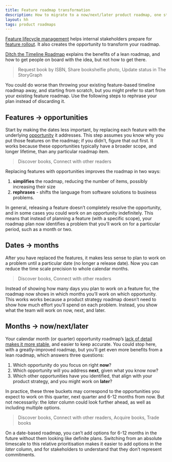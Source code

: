 ```yaml
---
title: Feature roadmap transformation
description: How to migrate to a now/next/later product roadmap, one step at a time
layout: hh
tags: product roadmaps
---
```


[Feature lifecycle management](feature-lifecycle) helps internal stakeholders prepare for
[feature rollout](feature-rollout).
It also creates the opportunity to transform your roadmap.

[Ditch the Timeline Roadmap](https://www.prodpad.com/resources/guides/ditch-the-timeline-roadmap/)
explains the benefits of a lean roadmap, and how to get people on board with the idea, but not how to get there.

> Request book by ISBN, Share bookshelfie photo, Update status in The StoryGraph

You could do worse than throwing your existing feature-based timeline roadmap away, and starting from scratch, but you might prefer to start from your existing feature roadmap.
Use the following steps to rephrase your plan instead of discarding it.

## Features → opportunities

Start by making the dates less important, by replacing each feature with the underlying
[opportunity](https://www.producttalk.org/2019/02/prioritize-opportunities/) it addresses.
This step assumes you know why you put those features on the roadmap; if you didn’t, figure that out first.
It works because these opportunities typically have a broader scope, and longer lifetime, than any particular roadmap item.

> Discover books, Connect with other readers

Replacing features with opportunities improves the roadmap in two ways:

1. **simplifies** the roadmap, reducing the number of items, possibly increasing their size
2. **rephrases** - shifts the language from software solutions to business problems.

In general, releasing a feature doesn’t completely resolve the opportunity, and in some cases you could work on an opportunity indefinitely.
This means that instead of planning a feature (with a specific scope), your roadmap plan now identifies a problem that you’ll work on for a particular period, such as a month or two.

## Dates → months

After you have replaced the features, it makes less sense to plan to work on a problem until a particular date (no longer a release date).
Now you can reduce the time scale precision to whole calendar months.

> Discover books, Connect with other readers

Instead of showing how many days you plan to work on a feature for, the roadmap now shows in which months you’ll work on which opportunity.
This works works because a product strategy roadmap doesn’t need to show how much effort you’ll spend on each problem.
Instead, you show what the team will work on now, next, and later.

## Months → now/next/later

Your calendar month (or quarter) opportunity roadmap’s
[lack of detail makes it more stable](product-roadmap-triangle), and easier to keep accurate.
You could stop here, with a greatly-improved roadmap, but you’ll get even more benefits from a lean roadmap, which answers three questions:

1. Which opportunity do you focus on right **now**?
2. Which opportunity will you address **next**, given what you know now?
3. Which other opportunities have you identified, that align with your product strategy, and you might work on **later**?

In practice, these three buckets may correspond to the opportunities you expect to work on this quarter, next quarter and 6-12 months from now.
But not necessarily: the _later_ column could look further ahead, as well as including multiple options.

> Discover books, Connect with other readers, Acquire books, Trade books

On a date-based roadmap, you can’t add options for 6-12 months in the future without them looking like definite plans.
Switching from an absolute timescale to this relative prioritisation makes it easier to add options in the _later_ column, and for stakeholders to understand that they don’t represent commitments.
